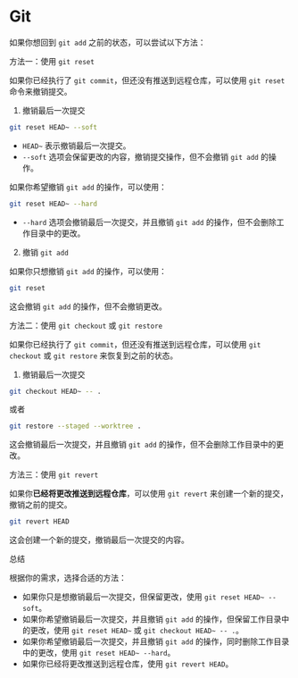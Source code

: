 # Git

如果你想回到 `git add` 之前的状态，可以尝试以下方法：

方法一：使用 `git reset`

如果你已经执行了 `git commit`，但还没有推送到远程仓库，可以使用 `git reset` 命令来撤销提交。

1. 撤销最后一次提交

```bash
git reset HEAD~ --soft
```
- `HEAD~` 表示撤销最后一次提交。
- `--soft` 选项会保留更改的内容，撤销提交操作，但不会撤销 `git add` 的操作。

如果你希望撤销 `git add` 的操作，可以使用：
```bash
git reset HEAD~ --hard
```
- `--hard` 选项会撤销最后一次提交，并且撤销 `git add` 的操作，但不会删除工作目录中的更改。

2. 撤销 `git add`

如果你只想撤销 `git add` 的操作，可以使用：
```bash
git reset
```
这会撤销 `git add` 的操作，但不会撤销更改。

方法二：使用 `git checkout` 或 `git restore`

如果你已经执行了 `git commit`，但还没有推送到远程仓库，可以使用 `git checkout` 或 `git restore` 来恢复到之前的状态。

1. 撤销最后一次提交

```bash
git checkout HEAD~ -- .
```
或者
```bash
git restore --staged --worktree .
```
这会撤销最后一次提交，并且撤销 `git add` 的操作，但不会删除工作目录中的更改。

方法三：使用 `git revert`

如果你**已经将更改推送到远程仓库**，可以使用 `git revert` 来创建一个新的提交，撤销之前的提交。

```bash
git revert HEAD
```
这会创建一个新的提交，撤销最后一次提交的内容。

总结

根据你的需求，选择合适的方法：
- 如果你只是想撤销最后一次提交，但保留更改，使用 `git reset HEAD~ --soft`。
- 如果你希望撤销最后一次提交，并且撤销 `git add` 的操作，但保留工作目录中的更改，使用 `git reset HEAD~` 或 `git checkout HEAD~ -- .`。
- 如果你希望撤销最后一次提交，并且撤销 `git add` 的操作，同时删除工作目录中的更改，使用 `git reset HEAD~ --hard`。
- 如果你已经将更改推送到远程仓库，使用 `git revert HEAD`。
